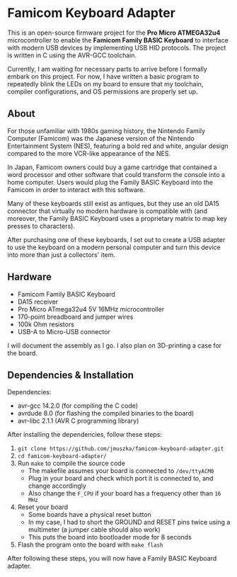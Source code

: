 # Famicom Keyboard Adapter

This is an open-source firmware project for the **Pro Micro ATMEGA32u4** microcontroller to enable the **Famicom Family BASIC Keyboard** to interface with modern USB devices by implementing USB HID protocols. The project is written in C using the AVR-GCC toolchain.

Currently, I am waiting for necessary parts to arrive before I formally embark on this project. For now, I have written a basic program to repeatedly blink the LEDs on my board to ensure that my toolchain, compiler configurations, and OS permissions are properly set up.

## About

For those unfamiliar with 1980s gaming history, the Nintendo Family Computer (Famicom) was the Japanese version of the Nintendo Entertainment System (NES), featuring a bold red and white, angular design compared to the more VCR-like appearance of the NES.

In Japan, Famicom owners could buy a game cartridge that contained a word processor and other software that could transform the console into a home computer. Users would plug the Family BASIC Keyboard into the Famicom in order to interact with this software.

Many of these keyboards still exist as antiques, but they use an old DA15 connector that virtually no modern hardware is compatible with (and moreover, the Family BASIC Keyboard uses a proprietary matrix to map key presses to characters).

After purchasing one of these keyboards, I set out to create a USB adapter to use the keyboard on a modern personal computer and turn this device into more than just a collectors' item.

## Hardware

- Famicom Family BASIC Keyboard
- DA15 receiver
- Pro Micro ATmega32u4 5V 16MHz microcontroller
- 170-point breadboard and jumper wires
- 100k Ohm resistors
- USB-A to Micro-USB connector

I will document the assembly as I go. I also plan on 3D-printing a case for the board.

## Dependencies & Installation

Dependencies:
- avr-gcc 14.2.0 (for compiling the C code)
- avrdude 8.0 (for flashing the compiled binaries to the board)
- avr-libc 2.1.1 (AVR C programming library)

After installing the dependencies, follow these steps:
1. `git clone https://github.com/jmuszka/famicom-keyboard-adapter.git`
2. `cd famicom-keyboard-adapter/`
3. Run `make` to compile the source code
    - The makefile assumes your board is connected to `/dev/ttyACM0`
    - Plug in your board and check which port it is connected to, and change accordingly
    - Also change the `F_CPU` if your board has a frequency other than `16 MHz`
4. Reset your board
    - Some boards have a physical reset button
    - In my case, I had to short the GROUND and RESET pins twice using a multimeter (a jumper cable should also work)
    - This puts the board into bootloader mode for 8 seconds
5. Flash the program onto the board with `make flash`

After following these steps, you will now have a Family BASIC Keyboard adapter.
